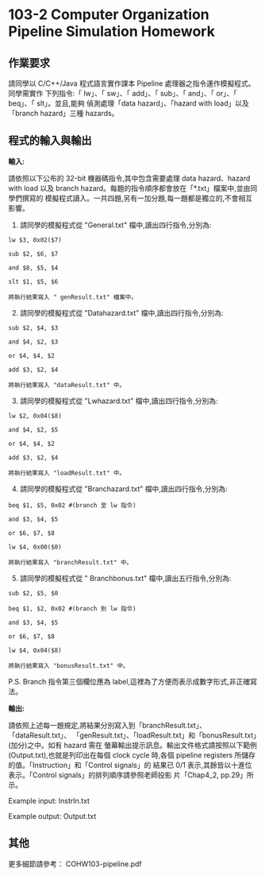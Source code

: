 # 103-2 Computer Organization Pipeline Simulation Homework

## 作業要求

請同學以 C/C++/Java 程式語言實作課本 Pipeline 處理器之指令運作模擬程式。同學需實作 下列指令:「 lw」、「 sw」、「 add」、「 sub」、「 and」、「 or」、「 beq」、「 slt」。並且,能夠 偵測處理「data hazard」、「hazard with load」以及「branch hazard」三種 hazards。

## 程式的輸入與輸出

**輸入:** 

請依照以下公布的 32-bit 機器碼指令,其中包含需要處理 data hazard、hazard with load 以及 branch hazard。每題的指令順序都會放在「*.txt」檔案中,並由同學們撰寫的 模擬程式讀入。一共四題,另有一加分題,每一題都是獨立的,不會相互影響。

  1. 請同學的模擬程式從 "General.txt" 檔中,讀出四行指令,分別為:
    
    lw $3, 0x02($7)
    
    sub $2, $6, $7
    
    and $8, $5, $4
    
    slt $1, $5, $6
    
    將執行結果寫入 " genResult.txt" 檔案中。

  2. 請同學的模擬程式從 "Datahazard.txt" 檔中,讀出四行指令,分別為:
    
    sub $2, $4, $3
    
    and $4, $2, $3
    
    or $4, $4, $2 
    
    add $3, $2, $4
    
    將執行結果寫入 "dataResult.txt" 中。

  3. 請同學的模擬程式從 "Lwhazard.txt" 檔中,讀出四行指令,分別為:

    lw $2, 0x04($8)

    and $4, $2, $5

    or $4, $4, $2

    add $3, $2, $4

    將執行結果寫入 "loadResult.txt" 中。

  4. 請同學的模擬程式從 "Branchazard.txt" 檔中,讀出四行指令,分別為:

    beq $1, $5, 0x02 #(branch 至 lw 指令)

    and $3, $4, $5

    or $6, $7, $8

    lw $4, 0x00($0)

    將執行結果寫入 "branchResult.txt" 中。

  5. 請同學的模擬程式從 " Branchbonus.txt" 檔中,讀出五行指令,分別為:

    sub $2, $5, $0

    beq $1, $2, 0x02 #(branch 到 lw 指令)

    and $3, $4, $5

    or $6, $7, $8

    lw $4, 0x04($8)

    將執行結果寫入 "bonusResult.txt" 中。

P.S. Branch 指令第三個欄位應為 label,這裡為了方便而表示成數字形式,非正確寫法。

**輸出:**

請依照上述每一題規定,將結果分別寫入到「branchResult.txt」、「dataResult.txt」、 「genResult.txt」、「loadResult.txt」和「bonusResult.txt」(加分)之中。如有 hazard 需在 螢幕輸出提示訊息。輸出文件格式請按照以下範例(Output.txt),也就是列印出在每個 clock cycle 時,各個 pipeline registers 所儲存的值。「Instruction」和「Control signals」的 結果已 0/1 表示,其餘皆以十進位表示。「Control signals」的排列順序請參照老師投影 片「Chap4_2, pp.29」所示。

Example input: InstrIn.txt

Example output: Output.txt

## 其他

更多細節請參考： COHW103-pipeline.pdf
